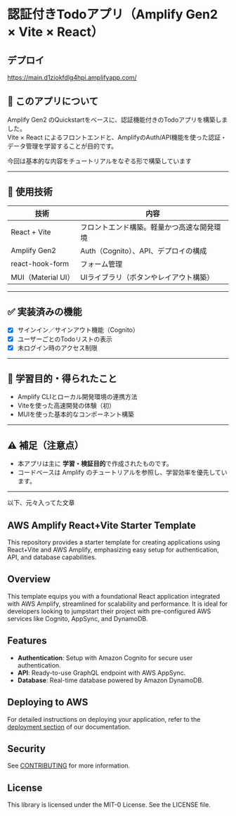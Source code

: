 # 認証付きTodoアプリ（Amplify Gen2 × Vite × React）

## デプロイ
https://main.d1ziokfdlg4hpi.amplifyapp.com/

## 🧠 このアプリについて

Amplify Gen2 のQuickstartをベースに、認証機能付きのTodoアプリを構築しました。  
Vite × React によるフロントエンドと、AmplifyのAuth/API機能を使った認証・データ管理を学習することが目的です。

今回は基本的な内容をチュートリアルをなぞる形で構築しています

---

## 🧩 使用技術

| 技術 | 内容 |
|------|------|
| React + Vite | フロントエンド構築。軽量かつ高速な開発環境 |
| Amplify Gen2 | Auth（Cognito）、API、デプロイの構成 |
| react-hook-form | フォーム管理 |
| MUI（Material UI） | UIライブラリ（ボタンやレイアウト構築） |

---

## ✅ 実装済みの機能

- [x] サインイン／サインアウト機能（Cognito）
- [x] ユーザーごとのTodoリストの表示
- [x] 未ログイン時のアクセス制限

---

## 📝 学習目的・得られたこと

- Amplify CLIとローカル開発環境の連携方法
- Viteを使った高速開発の体験（初）
- MUIを使った基本的なコンポーネント構築

---

## ⚠ 補足（注意点）

- 本アプリは主に **学習・検証目的**で作成されたものです。
- コードベースは Amplify のチュートリアルを参照し、学習効率を優先しています。


---
以下、元々入ってた文章

## AWS Amplify React+Vite Starter Template

This repository provides a starter template for creating applications using React+Vite and AWS Amplify, emphasizing easy setup for authentication, API, and database capabilities.

## Overview

This template equips you with a foundational React application integrated with AWS Amplify, streamlined for scalability and performance. It is ideal for developers looking to jumpstart their project with pre-configured AWS services like Cognito, AppSync, and DynamoDB.

## Features

- **Authentication**: Setup with Amazon Cognito for secure user authentication.
- **API**: Ready-to-use GraphQL endpoint with AWS AppSync.
- **Database**: Real-time database powered by Amazon DynamoDB.

## Deploying to AWS

For detailed instructions on deploying your application, refer to the [deployment section](https://docs.amplify.aws/react/start/quickstart/#deploy-a-fullstack-app-to-aws) of our documentation.

## Security

See [CONTRIBUTING](CONTRIBUTING.md#security-issue-notifications) for more information.

## License

This library is licensed under the MIT-0 License. See the LICENSE file.
